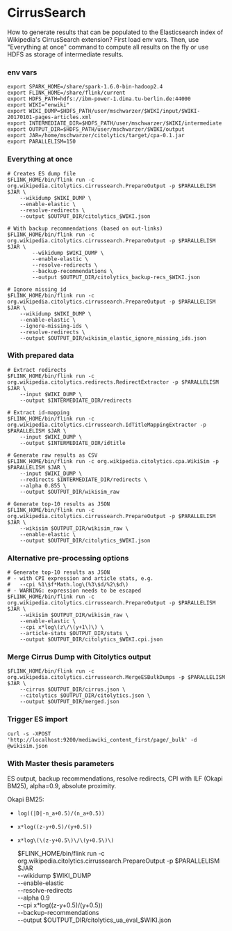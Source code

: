# CirrusSearch

How to generate results that can be populated to the Elasticsearch index of Wikipedia's CirrusSearch extension? First
load env vars. Then, use "Everything at once" command to compute all results on the fly or use HDFS as storage of intermediate
results.

### env vars

    export SPARK_HOME=/share/spark-1.6.0-bin-hadoop2.4
    export FLINK_HOME=/share/flink/current
    export HDFS_PATH=hdfs://ibm-power-1.dima.tu-berlin.de:44000
    export WIKI="enwiki"
    export WIKI_DUMP=$HDFS_PATH/user/mschwarzer/$WIKI/input/$WIKI-20170101-pages-articles.xml
    export INTERMEDIATE_DIR=$HDFS_PATH/user/mschwarzer/$WIKI/intermediate
    export OUTPUT_DIR=$HDFS_PATH/user/mschwarzer/$WIKI/output
    export JAR=/home/mschwarzer/citolytics/target/cpa-0.1.jar
    export PARALLELISM=150

### Everything at once

    # Creates ES dump file
    $FLINK_HOME/bin/flink run -c org.wikipedia.citolytics.cirrussearch.PrepareOutput -p $PARALLELISM $JAR \
        --wikidump $WIKI_DUMP \
        --enable-elastic \
        --resolve-redirects \
        --output $OUTPUT_DIR/citolytics_$WIKI.json
    
    # With backup recommendations (based on out-links)
    $FLINK_HOME/bin/flink run -c org.wikipedia.citolytics.cirrussearch.PrepareOutput -p $PARALLELISM $JAR \
            --wikidump $WIKI_DUMP \
            --enable-elastic \
            --resolve-redirects \
            --backup-recommendations \
            --output $OUTPUT_DIR/citolytics_backup-recs_$WIKI.json
    
    # Ignore missing id
    $FLINK_HOME/bin/flink run -c org.wikipedia.citolytics.cirrussearch.PrepareOutput -p $PARALLELISM $JAR \
        --wikidump $WIKI_DUMP \
        --enable-elastic \
        --ignore-missing-ids \
        --resolve-redirects \
        --output $OUTPUT_DIR/wikisim_elastic_ignore_missing_ids.json
        
    

### With prepared data

    # Extract redirects
    $FLINK_HOME/bin/flink run -c org.wikipedia.citolytics.redirects.RedirectExtractor -p $PARALLELISM $JAR \
        --input $WIKI_DUMP \
        --output $INTERMEDIATE_DIR/redirects
    
    # Extract id-mapping
    $FLINK_HOME/bin/flink run -c org.wikipedia.citolytics.cirrussearch.IdTitleMappingExtractor -p $PARALLELISM $JAR \
        --input $WIKI_DUMP \
        --output $INTERMEDIATE_DIR/idtitle
    
    # Generate raw results as CSV
    $FLINK_HOME/bin/flink run -c org.wikipedia.citolytics.cpa.WikiSim -p $PARALLELISM $JAR \
        --input $WIKI_DUMP \
        --redirects $INTERMEDIATE_DIR/redirects \
        --alpha 0.855 \
        --output $OUTPUT_DIR/wikisim_raw
    
    # Generate top-10 results as JSON
    $FLINK_HOME/bin/flink run -c org.wikipedia.citolytics.cirrussearch.PrepareOutput -p $PARALLELISM $JAR \
        --wikisim $OUTPUT_DIR/wikisim_raw \
        --enable-elastic \
        --output $OUTPUT_DIR/citolytics_$WIKI.json

### Alternative pre-processing options

    # Generate top-10 results as JSON
    # - with CPI expression and article stats, e.g.
    #   --cpi %1\$f*Math.log\(%3\$d/%2\$d\)  
    # - WARNING: expression needs to be escaped
    $FLINK_HOME/bin/flink run -c org.wikipedia.citolytics.cirrussearch.PrepareOutput -p $PARALLELISM $JAR \
        --wikisim $OUTPUT_DIR/wikisim_raw \
        --enable-elastic \
        --cpi x*log\(z\/\(y+1\)\) \
        --article-stats $OUTPUT_DIR/stats \
        --output $OUTPUT_DIR/citolytics_$WIKI.cpi.json

### Merge Cirrus Dump with Citolytics output

    $FLINK_HOME/bin/flink run -c org.wikipedia.citolytics.cirrussearch.MergeESBulkDumps -p $PARALLELISM $JAR \
        --cirrus $OUTPUT_DIR/cirrus.json \
        --citolytics $OUTPUT_DIR/citolytics.json \
        --output $OUTPUT_DIR/merged.json
        
### Trigger ES import

    curl -s -XPOST 'http://localhost:9200/mediawiki_content_first/page/_bulk' -d @wikisim.json

### With Master thesis parameters

ES output, backup recommendations, resolve redirects, CPI with ILF (Okapi BM25), alpha=0.9, absolute proximity.

Okapi BM25: 
- `log((|D|-n_a+0.5)/(n_a+0.5))`
- `x*log((z-y+0.5)/(y+0.5))`
- `x*log\(\(z-y+0.5\)\/\(y+0.5\)\)`


    $FLINK_HOME/bin/flink run -c org.wikipedia.citolytics.cirrussearch.PrepareOutput -p $PARALLELISM $JAR \
            --wikidump $WIKI_DUMP \
            --enable-elastic \
            --resolve-redirects \
            --alpha 0.9 \
            --cpi x*log\(\(z-y+0.5\)\/\(y+0.5\)\) \
            --backup-recommendations \
            --output $OUTPUT_DIR/citolytics_ua_eval_$WIKI.json
            